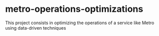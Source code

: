 # metro-operations-optimizations
This project consists in optimizing the operations of a service like Metro using data-driven techniques
